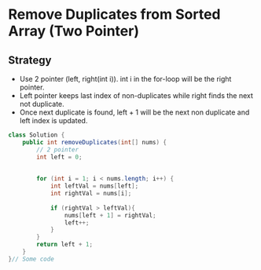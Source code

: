 # Remove Duplicates from Sorted Array (Two Pointer)

## Strategy

* Use 2 pointer (left, right(int i)). int i in the for-loop will be the right pointer.&#x20;
* &#x20;Left pointer keeps last index of non-duplicates while right finds the next not duplicate.
* Once next duplicate is found, left +  1 will be the next non duplicate and left index is updated.&#x20;

```java
class Solution {
    public int removeDuplicates(int[] nums) {
        // 2 pointer
        int left = 0; 
        
        
        for (int i = 1; i < nums.length; i++) {
            int leftVal = nums[left];
            int rightVal = nums[i];
            
            if (rightVal > leftVal){
                nums[left + 1] = rightVal;
                left++;  
            }   
        }
        return left + 1;
    }
}// Some code
```
